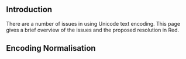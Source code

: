 ## Introduction
There are a number of issues in using Unicode text encoding. This page gives a brief overview of the issues and the proposed resolution in Red.

## Encoding Normalisation
